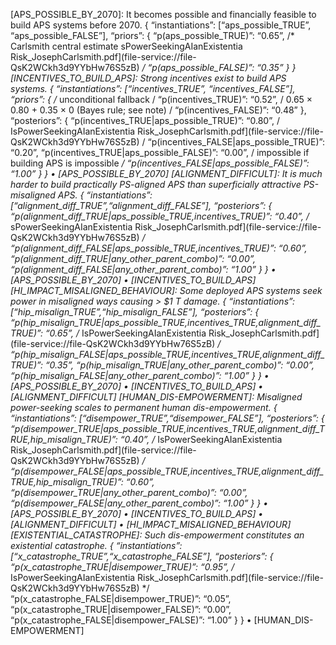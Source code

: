 [APS_POSSIBLE_BY_2070]:
It becomes possible and financially feasible to build APS systems before 2070.
{
“instantiations”: [“aps_possible_TRUE”, “aps_possible_FALSE”],
“priors”: {
“p(aps_possible_TRUE)”: “0.65”,  /* Carlsmith central estimate sPowerSeekingAIanExistentia Risk_JosephCarlsmith.pdf](file-service://file-QsK2WCkh3d9YYbHw76S5zB) */
“p(aps_possible_FALSE)”: “0.35”
}
}
[INCENTIVES_TO_BUILD_APS]:
Strong incentives exist to build APS systems.
{
“instantiations”: [“incentives_TRUE”, “incentives_FALSE”],
“priors”: {                       /* unconditional fallback /
“p(incentives_TRUE)”: “0.52”,   / 0.65 × 0.80 + 0.35 × 0  (Bayes rule; see note) /
“p(incentives_FALSE)”: “0.48”
},
“posteriors”: {
“p(incentives_TRUE|aps_possible_TRUE)”: “0.80”,   / IsPowerSeekingAIanExistentia Risk_JosephCarlsmith.pdf](file-service://file-QsK2WCkh3d9YYbHw76S5zB) /
“p(incentives_FALSE|aps_possible_TRUE)”: “0.20”,
“p(incentives_TRUE|aps_possible_FALSE)”: “0.00”,  / impossible if building APS is impossible */
“p(incentives_FALSE|aps_possible_FALSE)”: “1.00”
}
}
	•	[APS_POSSIBLE_BY_2070]
[ALIGNMENT_DIFFICULT]:
It is much harder to build practically PS-aligned APS than superficially attractive PS-misaligned APS.
{
“instantiations”: [“alignment_diff_TRUE”,“alignment_diff_FALSE”],
“posteriors”: {
“p(alignment_diff_TRUE|aps_possible_TRUE,incentives_TRUE)”: “0.40”,   /* sPowerSeekingAIanExistentia Risk_JosephCarlsmith.pdf](file-service://file-QsK2WCkh3d9YYbHw76S5zB) */
“p(alignment_diff_FALSE|aps_possible_TRUE,incentives_TRUE)”: “0.60”,
“p(alignment_diff_TRUE|any_other_parent_combo)”: “0.00”,
“p(alignment_diff_FALSE|any_other_parent_combo)”: “1.00”
}
}
	•	[APS_POSSIBLE_BY_2070]
	•	[INCENTIVES_TO_BUILD_APS]
[HI_IMPACT_MISALIGNED_BEHAVIOUR]:
Some deployed APS systems seek power in misaligned ways causing > $1 T damage.
{
“instantiations”: [“hip_misalign_TRUE”,“hip_misalign_FALSE”],
“posteriors”: {
“p(hip_misalign_TRUE|aps_possible_TRUE,incentives_TRUE,alignment_diff_TRUE)”: “0.65”,  /* IsPowerSeekingAIanExistentia Risk_JosephCarlsmith.pdf](file-service://file-QsK2WCkh3d9YYbHw76S5zB) */
“p(hip_misalign_FALSE|aps_possible_TRUE,incentives_TRUE,alignment_diff_TRUE)”: “0.35”,
“p(hip_misalign_TRUE|any_other_parent_combo)”: “0.00”,
“p(hip_misalign_FALSE|any_other_parent_combo)”: “1.00”
}
}
	•	[APS_POSSIBLE_BY_2070]
	•	[INCENTIVES_TO_BUILD_APS]
	•	[ALIGNMENT_DIFFICULT]
[HUMAN_DIS-EMPOWERMENT]:
Misaligned power-seeking scales to permanent human dis-empowerment.
{
“instantiations”: [“disempower_TRUE”,“disempower_FALSE”],
“posteriors”: {
“p(disempower_TRUE|aps_possible_TRUE,incentives_TRUE,alignment_diff_TRUE,hip_misalign_TRUE)”: “0.40”,  /* IsPowerSeekingAIanExistentia Risk_JosephCarlsmith.pdf](file-service://file-QsK2WCkh3d9YYbHw76S5zB) */
“p(disempower_FALSE|aps_possible_TRUE,incentives_TRUE,alignment_diff_TRUE,hip_misalign_TRUE)”: “0.60”,
“p(disempower_TRUE|any_other_parent_combo)”: “0.00”,
“p(disempower_FALSE|any_other_parent_combo)”: “1.00”
}
}
	•	[APS_POSSIBLE_BY_2070]
	•	[INCENTIVES_TO_BUILD_APS]
	•	[ALIGNMENT_DIFFICULT]
	•	[HI_IMPACT_MISALIGNED_BEHAVIOUR]
[EXISTENTIAL_CATASTROPHE]:
Such dis-empowerment constitutes an existential catastrophe.
{
“instantiations”: [“x_catastrophe_TRUE”,“x_catastrophe_FALSE”],
“posteriors”: {
“p(x_catastrophe_TRUE|disempower_TRUE)”: “0.95”,   /* IsPowerSeekingAIanExistentia Risk_JosephCarlsmith.pdf](file-service://file-QsK2WCkh3d9YYbHw76S5zB) */
“p(x_catastrophe_FALSE|disempower_TRUE)”: “0.05”,
“p(x_catastrophe_TRUE|disempower_FALSE)”: “0.00”,
“p(x_catastrophe_FALSE|disempower_FALSE)”: “1.00”
}
}
	•	[HUMAN_DIS-EMPOWERMENT]
